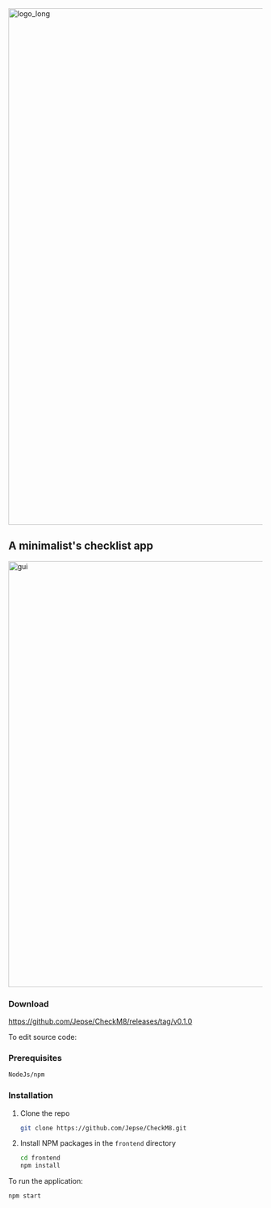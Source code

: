 <img width="5085" height="1022" alt="logo_long" src="https://github.com/user-attachments/assets/ba78ad22-bc7e-40e6-a14c-c54a0f4ce383" />

## A minimalist's checklist app

<img width="1236" height="843" alt="gui" src="https://github.com/user-attachments/assets/19536c0d-9a6d-4686-9535-ff9e2e35fd2c" />

### Download

https://github.com/Jepse/CheckM8/releases/tag/v0.1.0

To edit source code:

### Prerequisites

  ```sh
  NodeJs/npm
  ```

### Installation

1. Clone the repo
   ```sh
   git clone https://github.com/Jepse/CheckM8.git
   ```
2. Install NPM packages in the `frontend` directory
   ```sh
   cd frontend
   npm install
   ```
To run the application:

```sh
npm start
```

